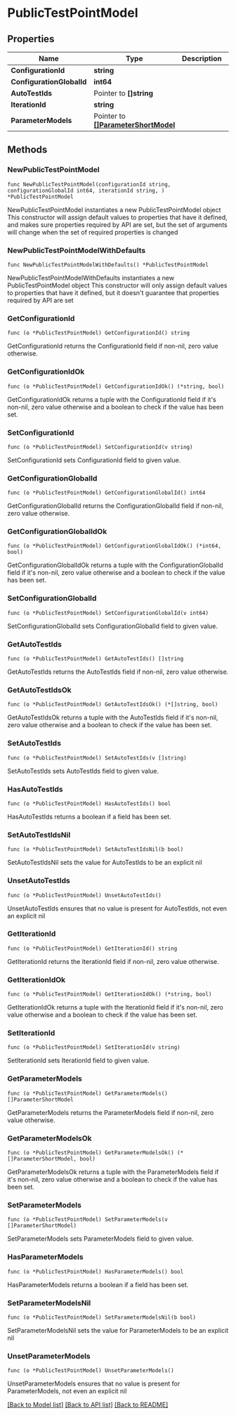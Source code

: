 # PublicTestPointModel

## Properties

Name | Type | Description | Notes
------------ | ------------- | ------------- | -------------
**ConfigurationId** | **string** |  | 
**ConfigurationGlobalId** | **int64** |  | 
**AutoTestIds** | Pointer to **[]string** |  | [optional] 
**IterationId** | **string** |  | 
**ParameterModels** | Pointer to [**[]ParameterShortModel**](ParameterShortModel.md) |  | [optional] 

## Methods

### NewPublicTestPointModel

`func NewPublicTestPointModel(configurationId string, configurationGlobalId int64, iterationId string, ) *PublicTestPointModel`

NewPublicTestPointModel instantiates a new PublicTestPointModel object
This constructor will assign default values to properties that have it defined,
and makes sure properties required by API are set, but the set of arguments
will change when the set of required properties is changed

### NewPublicTestPointModelWithDefaults

`func NewPublicTestPointModelWithDefaults() *PublicTestPointModel`

NewPublicTestPointModelWithDefaults instantiates a new PublicTestPointModel object
This constructor will only assign default values to properties that have it defined,
but it doesn't guarantee that properties required by API are set

### GetConfigurationId

`func (o *PublicTestPointModel) GetConfigurationId() string`

GetConfigurationId returns the ConfigurationId field if non-nil, zero value otherwise.

### GetConfigurationIdOk

`func (o *PublicTestPointModel) GetConfigurationIdOk() (*string, bool)`

GetConfigurationIdOk returns a tuple with the ConfigurationId field if it's non-nil, zero value otherwise
and a boolean to check if the value has been set.

### SetConfigurationId

`func (o *PublicTestPointModel) SetConfigurationId(v string)`

SetConfigurationId sets ConfigurationId field to given value.


### GetConfigurationGlobalId

`func (o *PublicTestPointModel) GetConfigurationGlobalId() int64`

GetConfigurationGlobalId returns the ConfigurationGlobalId field if non-nil, zero value otherwise.

### GetConfigurationGlobalIdOk

`func (o *PublicTestPointModel) GetConfigurationGlobalIdOk() (*int64, bool)`

GetConfigurationGlobalIdOk returns a tuple with the ConfigurationGlobalId field if it's non-nil, zero value otherwise
and a boolean to check if the value has been set.

### SetConfigurationGlobalId

`func (o *PublicTestPointModel) SetConfigurationGlobalId(v int64)`

SetConfigurationGlobalId sets ConfigurationGlobalId field to given value.


### GetAutoTestIds

`func (o *PublicTestPointModel) GetAutoTestIds() []string`

GetAutoTestIds returns the AutoTestIds field if non-nil, zero value otherwise.

### GetAutoTestIdsOk

`func (o *PublicTestPointModel) GetAutoTestIdsOk() (*[]string, bool)`

GetAutoTestIdsOk returns a tuple with the AutoTestIds field if it's non-nil, zero value otherwise
and a boolean to check if the value has been set.

### SetAutoTestIds

`func (o *PublicTestPointModel) SetAutoTestIds(v []string)`

SetAutoTestIds sets AutoTestIds field to given value.

### HasAutoTestIds

`func (o *PublicTestPointModel) HasAutoTestIds() bool`

HasAutoTestIds returns a boolean if a field has been set.

### SetAutoTestIdsNil

`func (o *PublicTestPointModel) SetAutoTestIdsNil(b bool)`

 SetAutoTestIdsNil sets the value for AutoTestIds to be an explicit nil

### UnsetAutoTestIds
`func (o *PublicTestPointModel) UnsetAutoTestIds()`

UnsetAutoTestIds ensures that no value is present for AutoTestIds, not even an explicit nil
### GetIterationId

`func (o *PublicTestPointModel) GetIterationId() string`

GetIterationId returns the IterationId field if non-nil, zero value otherwise.

### GetIterationIdOk

`func (o *PublicTestPointModel) GetIterationIdOk() (*string, bool)`

GetIterationIdOk returns a tuple with the IterationId field if it's non-nil, zero value otherwise
and a boolean to check if the value has been set.

### SetIterationId

`func (o *PublicTestPointModel) SetIterationId(v string)`

SetIterationId sets IterationId field to given value.


### GetParameterModels

`func (o *PublicTestPointModel) GetParameterModels() []ParameterShortModel`

GetParameterModels returns the ParameterModels field if non-nil, zero value otherwise.

### GetParameterModelsOk

`func (o *PublicTestPointModel) GetParameterModelsOk() (*[]ParameterShortModel, bool)`

GetParameterModelsOk returns a tuple with the ParameterModels field if it's non-nil, zero value otherwise
and a boolean to check if the value has been set.

### SetParameterModels

`func (o *PublicTestPointModel) SetParameterModels(v []ParameterShortModel)`

SetParameterModels sets ParameterModels field to given value.

### HasParameterModels

`func (o *PublicTestPointModel) HasParameterModels() bool`

HasParameterModels returns a boolean if a field has been set.

### SetParameterModelsNil

`func (o *PublicTestPointModel) SetParameterModelsNil(b bool)`

 SetParameterModelsNil sets the value for ParameterModels to be an explicit nil

### UnsetParameterModels
`func (o *PublicTestPointModel) UnsetParameterModels()`

UnsetParameterModels ensures that no value is present for ParameterModels, not even an explicit nil

[[Back to Model list]](../README.md#documentation-for-models) [[Back to API list]](../README.md#documentation-for-api-endpoints) [[Back to README]](../README.md)


